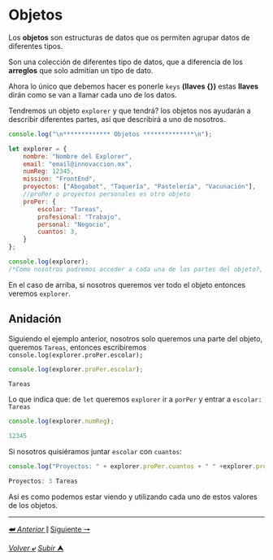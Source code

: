 # Objetos

Los **objetos** son estructuras de datos que os permiten agrupar datos de diferentes tipos.

Son una colección de diferentes tipo de datos, que a diferencia de los **arreglos** que solo admitían un tipo de dato.

Ahora lo único que debemos hacer es ponerle `keys` **(llaves {})** estas **llaves** dirán como se van a llamar cada uno de los datos.

Tendremos un objeto ``explorer`` y que tendrá? los objetos nos ayudarán a describir diferentes partes, así que describirá a uno de nosotros.

~~~js
console.log("\n************* Objetos **************\n");

let explorer = {
    nombre: "Nombre del Explorer",
    email: "email@innovaccion.mx",
    numReg: 12345,
    mission: "FrontEnd",
    proyectos: ["Abogabot", "Taquería", "Pastelería", "Vacunación"],
    //proPer o proyectos personales es otro objeto
    proPer: {
        escolar: "Tareas",
        profesional: "Trabajo",
        personal: "Negocio",
        cuantos: 3,
    }
};

console.log(explorer);
/*Como nosotros podremos acceder a cada una de las partes del objeto?, se hace con "anidación"*/

~~~
En el caso de arriba, si nosotros queremos ver todo el objeto entonces veremos `explorer`.


## Anidación

Siguiendo el ejemplo anterior, nosotros solo queremos una parte del objeto, queremos `Tareas`, entonces escribiremos `console.log(explorer.proPer.escolar);`

~~~js
console.log(explorer.proPer.escolar);

Tareas
~~~
Lo que indica que: de `let` queremos `explorer` ir a `porPer` y entrar a `escolar: Tareas`

~~~js
console.log(explorer.numReg);

12345
~~~

Si nosotros quisiéramos juntar `escolar` con `cuantos`:

~~~js
console.log("Proyectos: " + explorer.proPer.cuantos + " " +explorer.proPer.escolar);

Proyectos: 3 Tareas
~~~

Así es como podemos estar viendo y utilizando cada uno de estos valores de los objetos.

---

[**&#11176;** *Anterior* &#11007;](/JavaScript/TeoriaJS/008_arreglosDeStrings.md " Arreglos de cadenas de texto `strings`") 
[Siguiente **&#129042;**](/JavaScript/TeoriaJS/010_flujoCondicional.md "Flujo condicional")

[*Volver* **&ldca;**](/JavaScript/TeoriaJS/README.md "Regresar a página Principal") 
[*Subir* **&#11165;**](# "Ir al título")